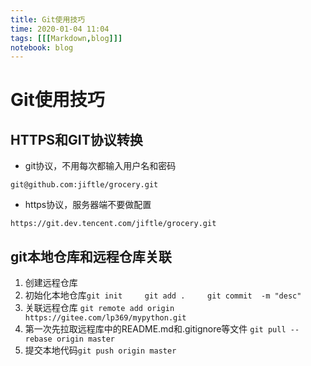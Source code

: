 ```yaml
---
title: Git使用技巧
time: 2020-01-04 11:04
tags: [[[Markdown,blog]]]
notebook: blog
---
```


# Git使用技巧


## HTTPS和GIT协议转换

- git协议，不用每次都输入用户名和密码
```
git@github.com:jiftle/grocery.git
```
- https协议，服务器端不要做配置
```
https://git.dev.tencent.com/jiftle/grocery.git
```

## git本地仓库和远程仓库关联

1. 创建远程仓库
2. 初始化本地仓库`git init     git add .     git commit  -m "desc"`
3. 关联远程仓库  `git remote add origin https://gitee.com/lp369/mypython.git`
4. 第一次先拉取远程库中的README.md和.gitignore等文件     `git pull --rebase origin master`
5. 提交本地代码`git push origin master`

